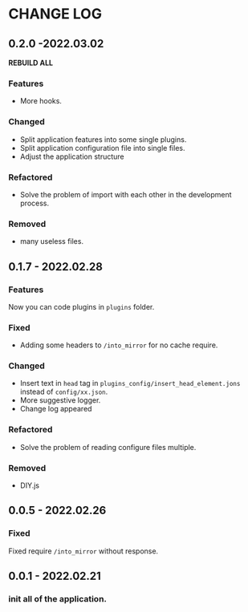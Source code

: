 # CHANGE LOG

## 0.2.0 -2022.03.02
**REBUILD ALL**

### Features

- More hooks.

### Changed

- Split application features into some single plugins.
- Split application configuration file into  single files.
- Adjust the application structure

### Refactored

- Solve the problem of import with each other in the development process.

### Removed

- many useless files.


## 0.1.7 - 2022.02.28

### Features

Now you can code plugins in `plugins` folder.

### Fixed

- Adding some headers to `/into_mirror`  for no cache require.

### Changed

- Insert text in `head` tag  in `plugins_config/insert_head_element.jons` instead of `config/xx.json`.
-   More suggestive logger.
- Change log appeared

### Refactored

- Solve the problem of reading configure files multiple.

### Removed

- DIY.js



## 0.0.5 - 2022.02.26

### Fixed

Fixed require  `/into_mirror` without response.

## 0.0.1 - 2022.02.21

### init all of the application.